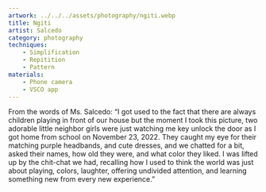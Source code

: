 ```yaml
---
artwork: ../../../assets/photography/ngiti.webp
title: Ngiti
artist: Salcedo
category: photography
techniques:
    - Simplification
    - Repitition
    - Pattern
materials:
    - Phone camera
    - VSCO app
---
```


From the words of Ms. Salcedo: “I got used to the fact that there are always children playing in front of our house but the moment I took this picture, two adorable little neighbor girls were just watching me key unlock the door as I got home from school on November 23, 2022. They caught my eye for their matching purple headbands, and cute dresses, and we chatted for a bit, asked their names, how old they were, and what color they liked. I was lifted up by the chit-chat we had, recalling how I used to think the world was just about playing, colors, laughter, offering undivided attention, and learning something new from every new experience.”
